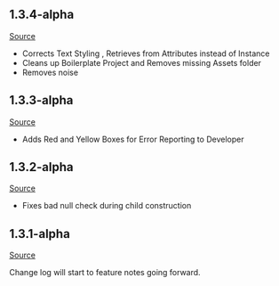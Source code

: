 ## 1.3.4-alpha

[Source](https://github.com/dmikey/syr/releases/tag/1.3.4-alpha)

* Corrects Text Styling , Retrieves from Attributes instead of Instance
* Cleans up Boilerplate Project and Removes missing Assets folder
* Removes noise

## 1.3.3-alpha

[Source](https://github.com/dmikey/syr/releases/tag/1.3.3-alpha)

* Adds Red and Yellow Boxes for Error Reporting to Developer

## 1.3.2-alpha

[Source](https://github.com/dmikey/syr/releases/tag/1.3.2-alpha)

* Fixes bad null check during child construction

## 1.3.1-alpha

[Source](https://github.com/dmikey/syr/releases/tag/1.3.1-alpha)

Change log will start to feature notes going forward.
